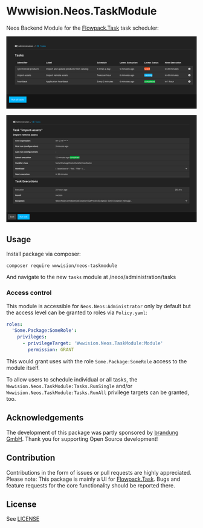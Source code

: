 # Wwwision.Neos.TaskModule

Neos Backend Module for the [Flowpack.Task](https://github.com/Flowpack/task) task scheduler:

![](screenshot_index.png "Task overview")

![](screenshot_show.png "Task details")

## Usage

Install package via composer:

    composer require wwwision/neos-taskmodule

And navigate to the new `tasks` module at /neos/administration/tasks

### Access control

This module is accessible for `Neos.Neos:Administrator` only by default but the access level can be
granted to roles via `Policy.yaml`:

```yaml
roles:
  'Some.Package:SomeRole':
    privileges:
      - privilegeTarget: 'Wwwision.Neos.TaskModule:Module'
        permission: GRANT
```

This would grant uses with the role `Some.Package:SomeRole` access to the module itself.

To allow users to schedule individual or all tasks, the `Wwwision.Neos.TaskModule:Tasks.RunSingle`
and/or `Wwwision.Neos.TaskModule:Tasks.RunAll` privilege targets can be granted, too.


## Acknowledgements

The development of this package was partly sponsored by [brandung GmbH](https://www.brandung.de).
Thank you for supporting Open Source development!

## Contribution

Contributions in the form of issues or pull requests are highly appreciated.
Please note: This package is mainly a UI for [Flowpack.Task](https://github.com/Flowpack/task). Bugs and feature requests
for the core functionality should be reported there.

## License

See [LICENSE](./LICENSE)
